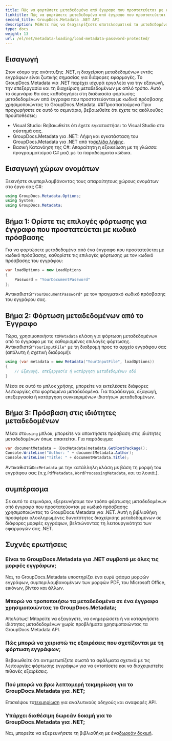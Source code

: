 ```yaml
---
title: Πώς να φορτώσετε μεταδεδομένα από έγγραφο που προστατεύεται με κωδικό πρόσβασης στο .NET
linktitle: Πώς να φορτώσετε μεταδεδομένα από έγγραφο που προστατεύεται με κωδικό πρόσβασης στο .NET
second_title: GroupDocs.Metadata .NET API
description: Μάθετε πώς να διαχειρίζεστε αποτελεσματικά τα μεταδεδομένα εγγράφων με το GroupDocs.Metadata για .NET. Εξαγωγή, επεξεργασία και διαχείριση μεταδεδομένων απρόσκοπτα στις εφαρμογές σας .NET.
type: docs
weight: 13
url: /el/net/metadata-loading/load-metadata-password-protected/
---
```

## Εισαγωγή
Στον κόσμο της ανάπτυξης .NET, η διαχείριση μεταδεδομένων εντός εγγράφων είναι ζωτικής σημασίας για διάφορες εφαρμογές. Το GroupDocs.Metadata για .NET παρέχει ισχυρά εργαλεία για την εξαγωγή, την επεξεργασία και τη διαχείριση μεταδεδομένων με απλό τρόπο. Αυτό το σεμινάριο θα σας καθοδηγήσει στη διαδικασία φόρτωσης μεταδεδομένων από έγγραφα που προστατεύονται με κωδικό πρόσβασης χρησιμοποιώντας το GroupDocs.Metadata.
##Προαπαιτούμενα
Πριν προχωρήσετε σε αυτό το σεμινάριο, βεβαιωθείτε ότι έχετε τις ακόλουθες προϋποθέσεις:
- Visual Studio: Βεβαιωθείτε ότι έχετε εγκαταστήσει το Visual Studio στο σύστημά σας.
-  GroupDocs.Metadata για .NET: Λήψη και εγκατάσταση του GroupDocs.Metadata για .NET από το[σελίδα λήψης](https://releases.groupdocs.com/metadata/net/).
- Βασική Κατανόηση της C#: Απαραίτητη η εξοικείωση με τη γλώσσα προγραμματισμού C# μαζί με τα παραδείγματα κώδικα.

## Εισαγωγή χώρων ονομάτων
Ξεκινήστε συμπεριλαμβάνοντας τους απαραίτητους χώρους ονομάτων στο έργο σας C#:
```csharp
using GroupDocs.Metadata.Options;
using System;
using GroupDocs.Metadata;
```
## Βήμα 1: Ορίστε τις επιλογές φόρτωσης για έγγραφο που προστατεύεται με κωδικό πρόσβασης
Για να φορτώσετε μεταδεδομένα από ένα έγγραφο που προστατεύεται με κωδικό πρόσβασης, καθορίστε τις επιλογές φόρτωσης με τον κωδικό πρόσβασης του εγγράφου:
```csharp
var loadOptions = new LoadOptions
{
    Password = "YourDocumentPassword"
};
```
 Αντικαθιστώ`"YourDocumentPassword"` με τον πραγματικό κωδικό πρόσβασης του εγγράφου σας.
## Βήμα 2: Φόρτωση μεταδεδομένων από το Έγγραφο
 Τώρα, χρησιμοποιήστε το`Metadata` κλάση για φόρτωση μεταδεδομένων από το έγγραφο με τις καθορισμένες επιλογές φόρτωσης. Αντικαθιστώ`"YourInputFile"` με τη διαδρομή προς το αρχείο εγγράφου σας (απόλυτη ή σχετική διαδρομή):
```csharp
using (var metadata = new Metadata("YourInputFile", loadOptions))
{
    // Εξαγωγή, επεξεργασία ή κατάργηση μεταδεδομένων εδώ
}
```
Μέσα σε αυτό το μπλοκ χρήσης, μπορείτε να εκτελέσετε διάφορες λειτουργίες στα φορτωμένα μεταδεδομένα. Για παράδειγμα, εξαγωγή, επεξεργασία ή κατάργηση συγκεκριμένων ιδιοτήτων μεταδεδομένων.
## Βήμα 3: Πρόσβαση στις ιδιότητες μεταδεδομένων
 Μέσα στο`using` μπλοκ, μπορείτε να αποκτήσετε πρόσβαση στις ιδιότητες μεταδεδομένων όπως απαιτείται. Για παράδειγμα:
```csharp
var documentMetadata = (DocMetadata)metadata.GetRootPackage();
Console.WriteLine("Author: " + documentMetadata.Author);
Console.WriteLine("Title: " + documentMetadata.Title);
```
 Αντικαθιστώ`DocMetadata` με την κατάλληλη κλάση με βάση τη μορφή του εγγράφου σας (π.χ.`PdfMetadata`, `WordProcessingMetadata`, και τα λοιπά.).

## συμπέρασμα
Σε αυτό το σεμινάριο, εξερευνήσαμε τον τρόπο φόρτωσης μεταδεδομένων από έγγραφα που προστατεύονται με κωδικό πρόσβασης χρησιμοποιώντας το GroupDocs.Metadata για .NET. Αυτή η βιβλιοθήκη προσφέρει ολοκληρωμένες δυνατότητες διαχείρισης μεταδεδομένων σε διάφορες μορφές εγγράφων, βελτιώνοντας τη λειτουργικότητα των εφαρμογών σας .NET.

## Συχνές ερωτήσεις
### Είναι το GroupDocs.Metadata για .NET συμβατό με όλες τις μορφές εγγράφων;
Ναι, το GroupDocs.Metadata υποστηρίζει ένα ευρύ φάσμα μορφών εγγράφων, συμπεριλαμβανομένων των μορφών PDF, του Microsoft Office, εικόνων, βίντεο και άλλων.
### Μπορώ να τροποποιήσω τα μεταδεδομένα σε ένα έγγραφο χρησιμοποιώντας το GroupDocs.Metadata;
Απολύτως! Μπορείτε να εξαγάγετε, να ενημερώσετε ή να καταργήσετε ιδιότητες μεταδεδομένων χωρίς προβλήματα χρησιμοποιώντας τα GroupDocs.Metadata API.
### Πώς μπορώ να χειριστώ τις εξαιρέσεις που σχετίζονται με τη φόρτωση εγγράφων;
Βεβαιωθείτε ότι αντιμετωπίζετε σωστά τα σφάλματα σχετικά με τις λειτουργίες φόρτωσης εγγράφων για να εντοπίσετε και να διαχειριστείτε πιθανές εξαιρέσεις.
### Πού μπορώ να βρω λεπτομερή τεκμηρίωση για το GroupDocs.Metadata για .NET;
 Επισκέψου το[τεκμηρίωση](https://reference.groupdocs.com/metadata/net/) για αναλυτικούς οδηγούς και αναφορές API.
### Υπάρχει διαθέσιμη δωρεάν δοκιμή για το GroupDocs.Metadata για .NET;
 Ναι, μπορείτε να εξερευνήσετε τη βιβλιοθήκη με ένα[δωρεάν δοκιμή](https://releases.groupdocs.com/).